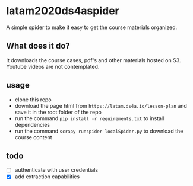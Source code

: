 # latam2020ds4aspider
A simple spider to make it easy to get the course materials organized.

## What does it do?
It downloads the course cases, pdf's and other materials hosted on S3. Youtube videos are not contemplated.

## usage
* clone this repo
* download the page html from `https://latam.ds4a.io/lesson-plan` and save it in the root folder of the repo
* run the command `pip install -r requirements.txt` to install dependencies
* run the command `scrapy runspider localSpider.py` to download the course content

## todo

- [ ] authenticate with user credentials
- [X] add extraction capabilities